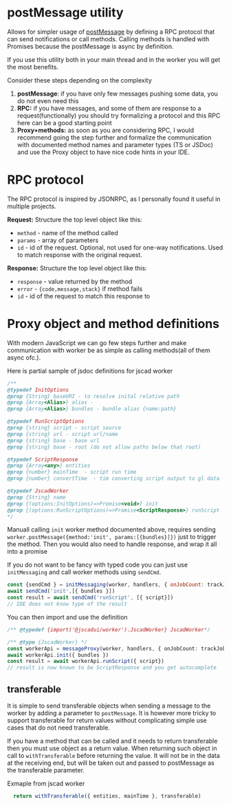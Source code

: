 # postMessage utility

Allows for simpler usage of [postMessage](https://developer.mozilla.org/en-US/docs/Web/API/Worker/postMessage) by defining a RPC protocol that can send notifications or call methods. 
Calling methods is handled with Promises because the postMessage is async by definition.

If you use this utility both in your main thread and in the worker you will get the most benefits.

Consider these steps depending on the complexity

1. **postMessage**: if you have only few messages pushing some data, you do not even need this
2. **RPC:** if you have messages, and some of them are response to a request(functionally) you should try formalizing a protocol and this RPC here can be a good starting point
3. **Proxy+methods:** as soon as you are considering RPC, I would recommend going the step further and formalize the communication with documented method names and parameter types (TS or JSDoc) and use the Proxy object to have nice code hints in your IDE.

# RPC protocol

The RPC protocol is inspired by JSONRPC, as I personally found it useful in multiple projects.

**Request:** Structure the top level object like this:

 - `method` - name of the method called
 - `params` - array of parameters
 - `id` - id of the request. Optional, not used for one-way notifications. Used to match response with the original request.

**Response:** Structure the top level object like this:

 - `response` - value returned by the method
 - `error` - `{code,message,stack}` if method fails
 - `id` - id of the request to match this response to

# Proxy  object and method definitions

With modern JavaScript we can go few steps further and make communication with worker be as simple 
as calling methods(all of them async ofc.).

Here is partial sample of jsdoc definitions for jscad worker
```ts
/**
@typedef InitOptions
@prop {String} baseURI - to resolve inital relative path
@prop {Array<Alias>} alias - 
@prop {Array<Alias>} bundles - bundle alias {name:path} 

@typedef RunScriptOptions
@prop {string} script - script source
@prop {string} url - script url/name
@prop {string} base - base url 
@prop {string} base - root (do not allow paths below that root)  

@typedef ScriptResponse
@prop {Array<any>} entities  
@prop {number} mainTime  - script run time
@prop {number} convertTime  - tim converting script output to gl data

@typedef JscadWorker
@prop {String} name
@prop {(options:InitOptions)=>Promise<void>} init
@prop {(options:RunScriptOptions)=>Promise<ScriptResponse>} runScript
*/
```

Manuall calling `init` worker method documented above, requires sending
`worker.postMessage({method:'init', params:[{bundles}]})` just to trigger the method.
Then you would also need to handle response, and wrap it  all into a promise

If you do not want to be fancy with typed code you can just use `initMessaging` and call worker methods using `sendCmd`.

```js
const {sendCmd } = initMessaging(worker, handlers, { onJobCount: trackJobs })
await sendCmd('init',[{ bundles }])
const result = await sendCmd('runScript', [{ script}])
// IDE does not know type of the result
```

You can then import and use the definition

```ts
/** @typedef {import('@jscadui/worker').JscadWorker} JscadWorker*/

/** @type {JscadWorker} */
const workerApi = messageProxy(worker, handlers, { onJobCount: trackJobs })
await workerApi.init({ bundles })
const result = await workerApi.runScript({ script})
// result is now known to be ScriptResponse and you get autocomplete
```

## transferable

It is simple to send transferable objects when sending a message to the worker by adding a parameter to `postMessage`.
It is however more tricky to support transferable for return values without complicating simple use cases that do not need transferable.

If you have a method that can be called and it needs to return transferable then you must use object as a return value.
When returning such object in call to `withTransferable` before returning the value. 
It will not be in the data at the receiving end, but will be taken out and passed to postMessage as the transferable parameter.

Exmaple from jscad worker
```js
  return withTransferable({ entities, mainTime }, transferable)
```
